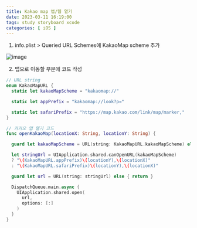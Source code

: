 ```yaml
---
title: Kakao map 앱/웹 열기
date: 2023-03-11 16:19:00
tags: study storyboard xcode
categories: [ iOS ]
---
```


1. info.plist > Queried URL Schemes에 KakaoMap scheme 추가
  
![image](https://user-images.githubusercontent.com/40792935/224485887-9ac8a51b-ab61-4dc2-b4c6-bd83caa0625c.png)
    

2. 맵으로 이동할 부분에 코드 작성

```swift
// URL string
enum KakaoMapURL {
  static let kakaoMapScheme = "kakaomap://"

  static let appPrefix = "kakaomap://look?p="

  static let safariPrefix = "https://map.kakao.com/link/map/marker,"
}

// 카카오 맵 열기 코드
func openKakaoMap(locationX: String, locationY: String) {

  guard let kakaoMapScheme = URL(string: KakaoMapURL.kakaoMapScheme) else { return }

  let stringUrl = UIApplication.shared.canOpenURL(kakaoMapScheme)
  ? "\(KakaoMapURL.appPrefix)\(locationY),\(locationX)"
  : "\(KakaoMapURL.safariPrefix)\(locationY),\(locationX)"

  guard let url = URL(string: stringUrl) else { return }

  DispatchQueue.main.async {
    UIApplication.shared.open(
      url,
      options: [:]
    )
  }
}
```

